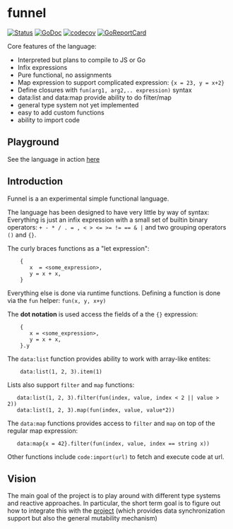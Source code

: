 # funnel

[![Status](https://travis-ci.com/funnelorg/funnel.svg?branch=master)](https://travis-ci.com/funnelorg/funnel?branch=master)
[![GoDoc](https://godoc.org/github.com/funnelorg/funnel?status.svg)](https://godoc.org/github.com/funnelorg/funnel)
[![codecov](https://codecov.io/gh/funnelorg/funnel/branch/master/graph/badge.svg)](https://codecov.io/gh/funnelorg/funnel)
[![GoReportCard](https://goreportcard.com/badge/github.com/funnelorg/funnel)](https://goreportcard.com/report/github.com/funnelorg/funnel)

Core features of the language:

   - Interpreted but plans to compile to JS or Go
   - Infix expressions
   - Pure functional, no assignments
   - Map expression to support complicated expression: `{x = 23, y = x+2}`
   - Define closures with `fun(arg1, arg2,.. expression)` syntax
   - data:list and data:map provide ability to do filter/map
   - general type system not yet implemented
   - easy to add custom functions
   - ability to import code

## Playground

See the language in action
[here](https://funnelorg.github.io/playground/)

## Introduction

Funnel is a an experimental simple functional language.

The language has been designed to have very little by way of syntax:
Everything is just an infix expression with a small set of builtin
binary operators: `+ - * / . = , < > <= >= != == & |` and two grouping
operators `()` and `{}`.

The curly braces functions as a "let expression":

```
    {
       x  = <some_expression>,
       y = x + x,
    }
```

Everything else is done via runtime functions.  Defining a function is
done via the `fun` helper:   `fun(x, y, x+y)`

The **dot notation** is used access the fields of a the `{}`
expression:

```
    {
       x = <some_expression>,
       y = x + x,
    }.y
```

The `data:list` function provides ability to work with array-like
entites:

```
    data:list(1, 2, 3).item(1)
```

Lists also support `filter` and `map` functions:

```
   data:list(1, 2, 3).filter(fun(index, value, index < 2 || value > 2))
   data:list(1, 2, 3).map(fun(index, value, value*2))
```

The `data:map` functions provides access to `filter` and `map` on top
of the regular map expression:

```
   data:map{x = 42}.filter(fun(index, value, index == string x))
```

Other functions include `code:import(url)` to fetch and execute code
at url.

## Vision

The main goal of the project is to play around with different type
systems and reactive approaches.  In particular, the short term goal
is to figure out how to integrate this with the
[project](https://github.com/dotchain/dot) (which provides data
synchronization support but also the general mutability mechanism)

